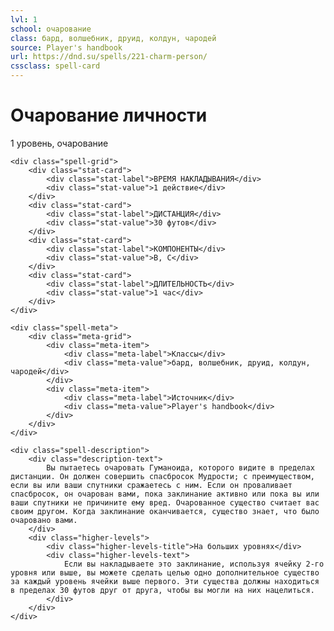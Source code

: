 ```yaml
---
lvl: 1
school: очарование
class: бард, волшебник, друид, колдун, чародей
source: Player's handbook
url: https://dnd.su/spells/221-charm-person/
cssclass: spell-card
---
```


<div class="spell-container">
    <div class="spell-header">
        <h1 class="spell-name">Очарование личности</h1>
        <div class="spell-level">1 уровень, очарование</div>
    </div>
    
    <div class="spell-grid">
        <div class="stat-card">
            <div class="stat-label">ВРЕМЯ НАКЛАДЫВАНИЯ</div>
            <div class="stat-value">1 действие</div>
        </div>
        <div class="stat-card">
            <div class="stat-label">ДИСТАНЦИЯ</div>
            <div class="stat-value">30 футов</div>
        </div>
        <div class="stat-card">
            <div class="stat-label">КОМПОНЕНТЫ</div>
            <div class="stat-value">В, С</div>
        </div>
        <div class="stat-card">
            <div class="stat-label">ДЛИТЕЛЬНОСТЬ</div>
            <div class="stat-value">1 час</div>
        </div>
    </div>
    
    <div class="spell-meta">
        <div class="meta-grid">
            <div class="meta-item">
                <div class="meta-label">Классы</div>
                <div class="meta-value">бард, волшебник, друид, колдун, чародей</div>
            </div>
            <div class="meta-item">
                <div class="meta-label">Источник</div>
                <div class="meta-value">Player's handbook</div>
            </div>
        </div>
    </div>
    
    <div class="spell-description">
        <div class="description-text">
            Вы пытаетесь очаровать Гуманоида, которого видите в пределах дистанции. Он должен совершить спасбросок Мудрости; с преимуществом, если вы или ваши спутники сражаетесь с ним. Если он проваливает спасбросок, он очарован вами, пока заклинание активно или пока вы или ваши спутники не причините ему вред. Очарованное существо считает вас своим другом. Когда заклинание оканчивается, существо знает, что было очаровано вами.
        </div>
        <div class="higher-levels">
            <div class="higher-levels-title">На больших уровнях</div>
            <div class="higher-levels-text">
                Если вы накладываете это заклинание, используя ячейку 2-го уровня или выше, вы можете сделать целью одно дополнительное существо за каждый уровень ячейки выше первого. Эти существа должны находиться в пределах 30 футов друг от друга, чтобы вы могли на них нацелиться.
            </div>
        </div>
    </div>
</div>